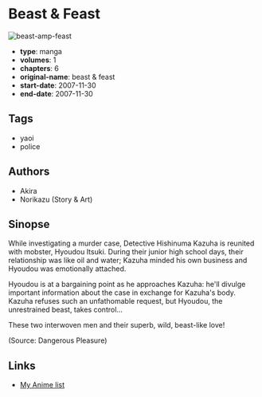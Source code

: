 # Beast &amp; Feast

![beast-amp-feast](https://cdn.myanimelist.net/images/manga/1/37604.jpg)

-   **type**: manga
-   **volumes**: 1
-   **chapters**: 6
-   **original-name**: beast & feast
-   **start-date**: 2007-11-30
-   **end-date**: 2007-11-30

## Tags

-   yaoi
-   police

## Authors

-   Akira
-   Norikazu (Story & Art)

## Sinopse

While investigating a murder case, Detective Hishinuma Kazuha is reunited with mobster, Hyoudou Itsuki. During their junior high school days, their relationship was like oil and water; Kazuha minded his own business and Hyoudou was emotionally attached.

Hyoudou is at a bargaining point as he approaches Kazuha: he'll divulge important information about the case in exchange for Kazuha's body. Kazuha refuses such an unfathomable request, but Hyoudou, the unrestrained beast, takes control...

These two interwoven men and their superb, wild, beast-like love!

(Source: Dangerous Pleasure)

## Links

-   [My Anime list](https://myanimelist.net/manga/23266/Beast___Feast)
